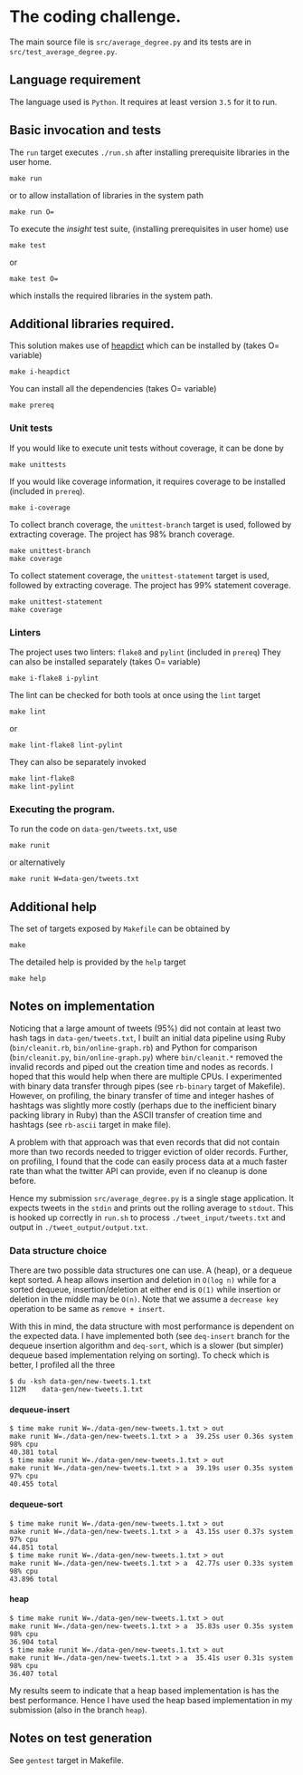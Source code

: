 # The coding challenge.

The main source file is `src/average_degree.py` and its tests are in
`src/test_average_degree.py`.

## Language requirement

The language used is `Python`. It requires at least version `3.5` for it
to run.


## Basic invocation and tests

The `run` target executes `./run.sh` after installing prerequisite libraries in
the user home.

    make run

or to allow installation of libraries in the system path

    make run O=

To execute the _insight_ test suite, (installing prerequisites in user home) use

    make test

or

    make test O=

which installs the required libraries in the system path.

## Additional libraries required.

This solution makes use of [heapdict](https://pypi.python.org/pypi/HeapDict)
which can be installed by (takes O= variable)

    make i-heapdict

You can install all the dependencies (takes O= variable)

    make prereq

### Unit tests

If you would like to execute unit tests without coverage, it can be done by

    make unittests

If you would like coverage information, it requires coverage to be installed (included in `prereq`).

    make i-coverage

To collect branch coverage, the `unittest-branch`  target is used, followed by
extracting coverage. The project has 98% branch coverage.

    make unittest-branch
    make coverage

To collect statement coverage, the `unittest-statement` target is used, followed
by extracting coverage. The project has 99% statement coverage.

    make unittest-statement
    make coverage

### Linters

The project uses two linters: `flake8` and `pylint` (included in `prereq`) They can also
be installed separately (takes O= variable)


    make i-flake8 i-pylint

The lint can be checked for both tools at once using the `lint` target

    make lint

or 

    make lint-flake8 lint-pylint

They can also be separately invoked

    make lint-flake8
    make lint-pylint

### Executing the program.

To run the code on `data-gen/tweets.txt`, use

    make runit

or alternatively

    make runit W=data-gen/tweets.txt


## Additional help

The set of targets exposed by `Makefile` can be obtained by

    make

The detailed help is provided by the `help` target

    make help

## Notes on implementation

Noticing that a large amount of tweets (95%) did not contain at least two hash
tags in `data-gen/tweets.txt`, I built an initial data pipeline using Ruby
(`bin/cleanit.rb`, `bin/online-graph.rb`) and Python for comparison
(`bin/cleanit.py`, `bin/online-graph.py`) where `bin/cleanit.*`
removed the invalid records and piped out the creation time and nodes
as records. I hoped that this would help when there are multiple CPUs. I
experimented with binary data transfer through pipes (see `rb-binary`
target of Makefile). However, on profiling, the binary transfer of time
and integer hashes of hashtags was slightly more costly (perhaps due to the
inefficient binary packing library in Ruby) than the ASCII transfer of creation
time and hashtags (see `rb-ascii` target in make file).

A problem with that approach was that even records that did not contain
more than two records needed to trigger eviction of older records. Further,
on profiling, I found that the code can easily process data at a much faster
rate than what the twitter API can provide, even if no cleanup is done before.

Hence my submission `src/average_degree.py` is a single stage application. It
expects tweets in the `stdin` and prints out the rolling average to `stdout`.
This is hooked up correctly in `run.sh` to process `./tweet_input/tweets.txt`
and output in `./tweet_output/output.txt`.

### Data structure choice

There are two possible data structures one can use. A (heap), or
a dequeue kept sorted. A heap allows insertion and deletion in `O(log n)`
while for a sorted dequeue, insertion/deletion at either end is `O(1)` while
insertion or deletion in the middle may be `O(n)`. Note that we assume
a `decrease key` operation to be same as `remove + insert`.

With this in mind, the data structure with most performance is dependent on
the expected data. I have implemented both (see `deq-insert` branch for the
dequeue insertion algorithm and `deq-sort`, which is a slower (but simpler)
dequeue based implementation relying on sorting). To check which is better,
I profiled all the three

    $ du -ksh data-gen/new-tweets.1.txt 
    112M    data-gen/new-tweets.1.txt

#### dequeue-insert

    $ time make runit W=./data-gen/new-tweets.1.txt > out
    make runit W=./data-gen/new-tweets.1.txt > a  39.25s user 0.36s system 98% cpu
    40.381 total
    $ time make runit W=./data-gen/new-tweets.1.txt > out
    make runit W=./data-gen/new-tweets.1.txt > a  39.19s user 0.35s system 97% cpu
    40.455 total

#### dequeue-sort

    $ time make runit W=./data-gen/new-tweets.1.txt > out
    make runit W=./data-gen/new-tweets.1.txt > a  43.15s user 0.37s system 97% cpu
    44.851 total
    $ time make runit W=./data-gen/new-tweets.1.txt > out
    make runit W=./data-gen/new-tweets.1.txt > a  42.77s user 0.33s system 98% cpu
    43.896 total

#### heap

    $ time make runit W=./data-gen/new-tweets.1.txt > out
    make runit W=./data-gen/new-tweets.1.txt > a  35.83s user 0.35s system 98% cpu
    36.904 total
    $ time make runit W=./data-gen/new-tweets.1.txt > out
    make runit W=./data-gen/new-tweets.1.txt > a  35.41s user 0.31s system 98% cpu
    36.407 total

My results seem to indicate that a heap based implementation is has the best
performance. Hence I have used the heap based implementation in my submission
(also in the branch `heap`).

## Notes on test generation

See `gentest` target in Makefile.
